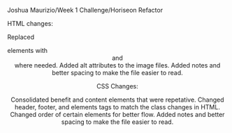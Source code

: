 Joshua Maurizio/Week 1 Challenge/Horiseon Refactor

HTML changes:

  Replaced <div> elements with <section> <header> and <footer> where needed.
  Added alt attributes to the image files.
  Added notes and better spacing to make the file easier to read.
 
CSS Changes:
 
  Consolidated benefit and content elements that were repetative.
  Changed header, footer, and elements tags to match the class changes in HTML.
  Changed order of certain elements for better flow.
  Added notes and better spacing to make the file easier to read.
